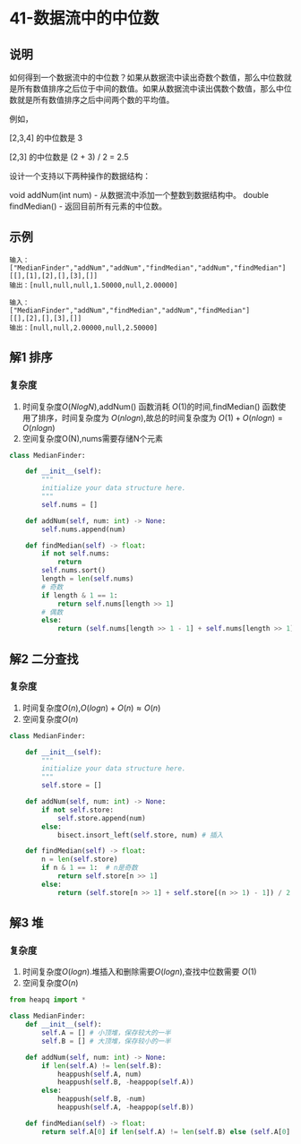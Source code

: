 # 41-数据流中的中位数

## 说明
如何得到一个数据流中的中位数？如果从数据流中读出奇数个数值，那么中位数就是所有数值排序之后位于中间的数值。如果从数据流中读出偶数个数值，那么中位数就是所有数值排序之后中间两个数的平均值。

例如，

[2,3,4] 的中位数是 3

[2,3] 的中位数是 (2 + 3) / 2 = 2.5

设计一个支持以下两种操作的数据结构：

void addNum(int num) - 从数据流中添加一个整数到数据结构中。
double findMedian() - 返回目前所有元素的中位数。

## 示例
```
输入：
["MedianFinder","addNum","addNum","findMedian","addNum","findMedian"]
[[],[1],[2],[],[3],[]]
输出：[null,null,null,1.50000,null,2.00000]

输入：
["MedianFinder","addNum","findMedian","addNum","findMedian"]
[[],[2],[],[3],[]]
输出：[null,null,2.00000,null,2.50000]
```

## 解1 排序

### 复杂度
1. 时间复杂度$O(NlogN)$,addNum() 函数消耗 $O(1)$的时间,findMedian() 函数使用了排序，时间复杂度为 $O(nlogn)$,故总的时间复杂度为 $O(1)+O(nlogn)=O(nlogn)$
2. 空间复杂度O(N),nums需要存储N个元素

```python
class MedianFinder:

    def __init__(self):
        """
        initialize your data structure here.
        """
        self.nums = []

    def addNum(self, num: int) -> None:
        self.nums.append(num)

    def findMedian(self) -> float:
        if not self.nums:
            return
        self.nums.sort()
        length = len(self.nums)
        # 奇数
        if length & 1 == 1:
            return self.nums[length >> 1]
        # 偶数
        else:
            return (self.nums[length >> 1 - 1] + self.nums[length >> 1]) / 2
```

## 解2 二分查找

### 复杂度
1. 时间复杂度$O(n)$,$O(logn)+O(n)≈O(n)$
2. 空间复杂度$O(n)$

```python
class MedianFinder:

    def __init__(self):
        """
        initialize your data structure here.
        """
        self.store = []

    def addNum(self, num: int) -> None:
        if not self.store:
            self.store.append(num)
        else:
            bisect.insort_left(self.store, num) # 插入

    def findMedian(self) -> float:
        n = len(self.store)
        if n & 1 == 1:  # n是奇数
            return self.store[n >> 1]
        else:
            return (self.store[n >> 1] + self.store[(n >> 1) - 1]) / 2
```

## 解3 堆

### 复杂度
1. 时间复杂度$O(logn)$.堆插入和删除需要$O(logn)$,查找中位数需要 $O(1)$
2. 空间复杂度$O(n)$

```python
from heapq import *

class MedianFinder:
    def __init__(self):
        self.A = [] # 小顶堆，保存较大的一半
        self.B = [] # 大顶堆，保存较小的一半

    def addNum(self, num: int) -> None:
        if len(self.A) != len(self.B):
            heappush(self.A, num)
            heappush(self.B, -heappop(self.A))
        else:
            heappush(self.B, -num)
            heappush(self.A, -heappop(self.B))

    def findMedian(self) -> float:
        return self.A[0] if len(self.A) != len(self.B) else (self.A[0] - self.B[0]) / 2.0
```